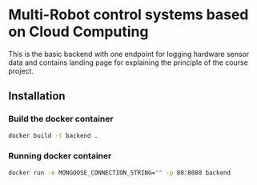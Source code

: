# Multi-Robot control systems based on Cloud Computing

This is the basic backend with one endpoint for logging hardware sensor data and
contains landing page for explaining the principle of the course project.

## Installation

### Build the docker container

```bash
docker build -t backend .
```

### Running docker container

```bash
docker run -e MONGOOSE_CONNECTION_STRING="" -p 80:8080 backend
```
